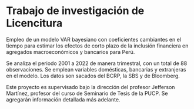 # Trabajo de investigación de Licencitura
Empleo de un modelo VAR bayesiano con coeficientes cambiantes en el tiempo para estimar los efectos de corto plazo de la inclusión financiera en agregados macroeconómicos y bancarios para Perú.

Se analiza el periodo 2001 a 2022 de manera trimestral, con un total de 88 observaciones. Se emplean variables domésticas, bancarias y extranjeras en el modelo. Los datos son sacados del BCRP, la SBS y de Bloomberg.

Este proyecto es supervisado bajo la dirección del profesor Jefferson Martínez, profesor del curso de Seminario de Tesis de la PUCP.
Se agregarán información detallada más adelante.
